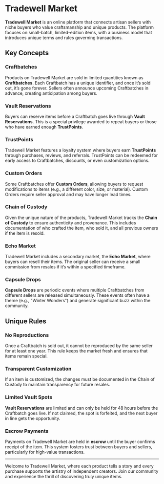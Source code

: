# Tradewell Market

**Tradewell Market** is an online platform that connects artisan sellers with niche buyers who value craftsmanship and unique products. The platform focuses on small-batch, limited-edition items, with a business model that introduces unique terms and rules governing transactions.

## Key Concepts

### Craftbatches
Products on Tradewell Market are sold in limited quantities known as **Craftbatches**. Each Craftbatch has a unique identifier, and once it’s sold out, it’s gone forever. Sellers often announce upcoming Craftbatches in advance, creating anticipation among buyers.

### Vault Reservations
Buyers can reserve items before a Craftbatch goes live through **Vault Reservations**. This is a special privilege awarded to repeat buyers or those who have earned enough **TrustPoints**.

### TrustPoints
Tradewell Market features a loyalty system where buyers earn **TrustPoints** through purchases, reviews, and referrals. TrustPoints can be redeemed for early access to Craftbatches, discounts, or even customization options.

### Custom Orders
Some Craftbatches offer **Custom Orders**, allowing buyers to request modifications to items (e.g., a different color, size, or material). Custom Orders require seller approval and may have longer lead times.

### Chain of Custody
Given the unique nature of the products, Tradewell Market tracks the **Chain of Custody** to ensure authenticity and provenance. This includes documentation of who crafted the item, who sold it, and all previous owners if the item is resold.

### Echo Market
Tradewell Market includes a secondary market, the **Echo Market**, where buyers can resell their items. The original seller can receive a small commission from resales if it’s within a specified timeframe.

### Capsule Drops
**Capsule Drops** are periodic events where multiple Craftbatches from different sellers are released simultaneously. These events often have a theme (e.g., "Winter Wonders") and generate significant buzz within the community.

## Unique Rules

### No Reproductions
Once a Craftbatch is sold out, it cannot be reproduced by the same seller for at least one year. This rule keeps the market fresh and ensures that items remain special.

### Transparent Customization
If an item is customized, the changes must be documented in the Chain of Custody to maintain transparency for future resales.

### Limited Vault Spots
**Vault Reservations** are limited and can only be held for 48 hours before the Craftbatch goes live. If not claimed, the spot is forfeited, and the next buyer in line gets the opportunity.

### Escrow Payments
Payments on Tradewell Market are held in **escrow** until the buyer confirms receipt of the item. This system fosters trust between buyers and sellers, particularly for high-value transactions.

---

Welcome to Tradewell Market, where each product tells a story and every purchase supports the artistry of independent creators. Join our community and experience the thrill of discovering truly unique items.
